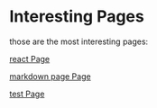 # Interesting Pages

those are the most interesting pages:

[react Page](/my-react-page)


[markdown page Page](/markdown-page)


[test Page](/testPage)